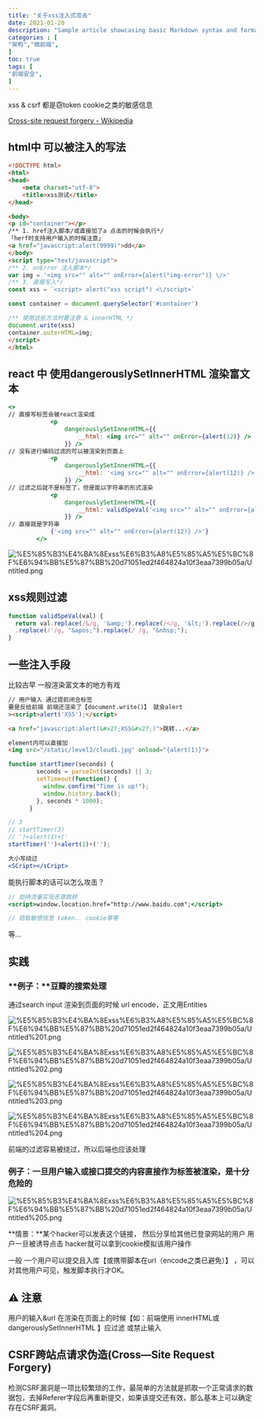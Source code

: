 ```yaml
---
title: "关于xss注入式攻击"
date: 2021-01-20 
description: "Sample article showcasing basic Markdown syntax and formatting for HTML elements."
categories : [                              
"架构","微前端",
]
toc: true
tags: [
"前端安全",
]
---
```


 xss & csrf 都是窃token cookie之类的敏感信息


 <!--more-->
[Cross-site request forgery - Wikipedia](https://en.wikipedia.org/wiki/Cross-site_request_forgery)

## html中 可以被注入的写法

```html
<!DOCTYPE html>
<html>
<head>
	<meta charset="utf-8">
	<title>xss测试</title>
</head>

<body>
<p id="container"></p>
/** 1. href注入脚本/或直接加了a 点击的时候会执行*/
「herf时支持用户输入的时候注意」
<a href="javascript:alert(9999)">dd</a>
</body>
<script type="text/javascript">
/** 2. onError 注入脚本*/
var img = '<img src="" alt="" onError={alert("img-error")} \/>'
/** 3. 直接写入*/
const xss = `<script> alert("xss script") <\/script>`

const container = document.querySelector('#container')

/** 使用这些方法时要注意 & innerHTML */
document.write(xss)
container.outerHTML=img;
</script>
</html>
```

## react 中 使用dangerouslySetInnerHTML 渲染富文本

```jsx
<>
// 直接写标签会被react渲染成
			<p
				dangerouslySetInnerHTML={{
					__html: <img src="" alt="" onError={alert(12)} />
				}} />
// 没有进行编码过滤的可以被渲染到页面上
			<p
				dangerouslySetInnerHTML={{
					__html: '<img src="" alt="" onError={alert(12)} />'
				}} />
// 过滤之后就不是标签了，但是能以字符串的形式渲染
			<p
				dangerouslySetInnerHTML={{
					__html: validSpeVal('<img src="" alt="" onError={alert(12)} />')
				}} />
// 直接就是字符串
			{'<img src="" alt="" onError={alert(12)} />'}
		</>
```

![%E5%85%B3%E4%BA%8Exss%E6%B3%A8%E5%85%A5%E5%BC%8F%E6%94%BB%E5%87%BB%20d71051ed2f464824a10f3eaa7399b05a/Untitled.png](%E5%85%B3%E4%BA%8Exss%E6%B3%A8%E5%85%A5%E5%BC%8F%E6%94%BB%E5%87%BB%20d71051ed2f464824a10f3eaa7399b05a/Untitled.png)

## xss规则过滤

```jsx
function validSpeVal(val) {
  return val.replace(/&/g, '&amp;').replace(/</g, '&lt;').replace(/>/g, '&gt;').replace(/"/g, '&quot;')
  .replace(/'/g, "&apos;").replace(/ /g, "&nbsp;");
}
```

## 一些注入手段

比较古早 一般渲染富文本的地方有戏

```html
// 用户输入 通过提前闭合标签
要是反给前端 前端还渲染了【document.write()】 就会alert
><script>alert('XSS');</script>
```

```html
<a href="javascript:alert(&#x27;XSS&#x27;)">跳转...</a>
```

```html
element内可以直接加
<img src="/static/level3/cloud1.jpg" onload="{alert(1)}">
```

```jsx
function startTimer(seconds) {
        seconds = parseInt(seconds) || 3;
        setTimeout(function() { 
          window.confirm("Time is up!");
          window.history.back();
        }, seconds * 1000);
      }

// 3
// startTimer(3)
// ')+alert(1)+('
startTimer('')+alert(1)+('');
```

```jsx
大小写绕过
<SCript></sCript>
```

能执行脚本的话可以怎么攻击？

```jsx
// 劫持流量实现恶意跳转
<script>window.location.href="http://www.baidu.com";</script>

// 窃取敏感信息 token.. cookie等等
```

等...

## 实践

### **例子：**豆瓣的搜索处理

通过search input 渲染到页面的时候 url encode，正文用Entities

![%E5%85%B3%E4%BA%8Exss%E6%B3%A8%E5%85%A5%E5%BC%8F%E6%94%BB%E5%87%BB%20d71051ed2f464824a10f3eaa7399b05a/Untitled%201.png](%E5%85%B3%E4%BA%8Exss%E6%B3%A8%E5%85%A5%E5%BC%8F%E6%94%BB%E5%87%BB%20d71051ed2f464824a10f3eaa7399b05a/Untitled%201.png)

![%E5%85%B3%E4%BA%8Exss%E6%B3%A8%E5%85%A5%E5%BC%8F%E6%94%BB%E5%87%BB%20d71051ed2f464824a10f3eaa7399b05a/Untitled%202.png](%E5%85%B3%E4%BA%8Exss%E6%B3%A8%E5%85%A5%E5%BC%8F%E6%94%BB%E5%87%BB%20d71051ed2f464824a10f3eaa7399b05a/Untitled%202.png)

![%E5%85%B3%E4%BA%8Exss%E6%B3%A8%E5%85%A5%E5%BC%8F%E6%94%BB%E5%87%BB%20d71051ed2f464824a10f3eaa7399b05a/Untitled%203.png](%E5%85%B3%E4%BA%8Exss%E6%B3%A8%E5%85%A5%E5%BC%8F%E6%94%BB%E5%87%BB%20d71051ed2f464824a10f3eaa7399b05a/Untitled%203.png)

![%E5%85%B3%E4%BA%8Exss%E6%B3%A8%E5%85%A5%E5%BC%8F%E6%94%BB%E5%87%BB%20d71051ed2f464824a10f3eaa7399b05a/Untitled%204.png](%E5%85%B3%E4%BA%8Exss%E6%B3%A8%E5%85%A5%E5%BC%8F%E6%94%BB%E5%87%BB%20d71051ed2f464824a10f3eaa7399b05a/Untitled%204.png)

前端的过滤容易被绕过，所以后端也应该处理

### **例子**：一旦用户输入或接口提交的内容直接作为标签被渲染，是十分危险的

![%E5%85%B3%E4%BA%8Exss%E6%B3%A8%E5%85%A5%E5%BC%8F%E6%94%BB%E5%87%BB%20d71051ed2f464824a10f3eaa7399b05a/Untitled%205.png](%E5%85%B3%E4%BA%8Exss%E6%B3%A8%E5%85%A5%E5%BC%8F%E6%94%BB%E5%87%BB%20d71051ed2f464824a10f3eaa7399b05a/Untitled%205.png)

**情景：**某个hacker可以发表这个链接， 然后分享给其他已登录网站的用户 用户一旦被诱导点击 hacker就可以拿到cookie模拟该用户操作

一般 一个用户可以提交且入库【或携带脚本在url（encode之类已避免）】 ，可以对其他用户可见，触发脚本执行才OK。

## ⚠️ 注意

用户的输入&url 在渲染在页面上的时候【如：前端使用 innerHTML或dangerouslySetInnerHTML 】应过滤 或禁止输入

## CSRF跨站点请求伪造(Cross—Site Request Forgery)
检测CSRF漏洞是一项比较繁琐的工作，最简单的方法就是抓取一个正常请求的数据包，去掉Referer字段后再重新提交，如果该提交还有效，那么基本上可以确定存在CSRF漏洞。
